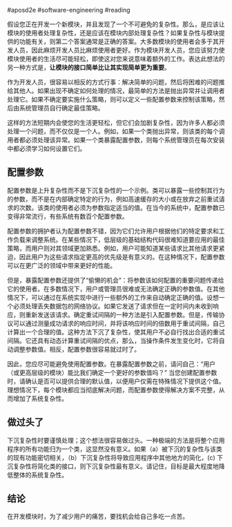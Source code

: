 #aposd2e #software-engineering #reading 

假设您正在开发一个新模块，并且发现了一个不可避免的复杂性。那么，是应该让模块的使用者处理复杂性，还是应该在模块内部处理复杂性？如果复杂性与模块提供的功能有关，则第二个答案通常是正确的答案。大多数模块的使用者会多于其开发人员，因此麻烦开发人员比麻烦使用者更好。作为模块开发人员，您应该努力使模块使用者的生活尽可能轻松，即使这对您来说意味着额外的工作。表达此想法的另一种方式是，**让模块的接口简单比让其实现简单更为重要**。

作为开发人员，很容易以相反的方式行事：解决简单的问题，然后将困难的问题推给其他人。如果出现不确定如何处理的情况，最简单的方法是抛出异常并让调用者处理它。如果不确定要实施什么策略，则可以定义一些配置参数来控制该策略，然后由系统管理员自行确定最佳策略。

这样的方法短期内会使您的生活更轻松，但它们会加剧复杂性，因为许多人都必须处理一个问题，而不仅仅是一个人。例如，如果一个类抛出异常，则该类的每个调用者都必须处理该异常。如果一个类暴露配置参数，则每个系统管理员在每次安装中都必须学习如何设置它们。

## 配置参数

配置参数是上升复杂性而不是下沉复杂性的一个示例。类可以暴露一些控制其行为的参数，而不是在内部确定特定的行为，例如高速缓存的大小或在放弃之前重试请求的次数。该类的使用者必须为参数指定适当的值。在当今的系统中，配置参数已变得非常流行，有些系统有数百个配置参数。

配置参数的拥护者认为配置参数不错，因为它们允许用户根据他们的特定要求和工作负载来调整系统。在某些情况下，低层级的基础结构代码很难知道要应用的最佳策略，而用户则对其领域更加熟悉。例如，用户可能知道某些请求比其他请求更紧迫，因此用户为这些请求指定更高的优先级是有意义的。在这种情况下，配置参数可以在更广泛的领域中带来更好的性能。

但是，暴露配置参数还提供了“偷懒的机会”：将参数该如何配置的重要问题传递给它的使用者。在多数情况下，用户或管理员很难或无法确定正确的参数值。在其他情况下，可以通过在系统实现中进行一些额外的工作来自动确定正确的值。设想一个必须处理丢失数据包的网络协议。如果它发送了请求但在一定时间内未收到响应，则重新发送该请求。确定重试间隔的一种方法是引入配置参数。但是，传输协议可以通过测量成功请求的响应时间，并将该响应时间的倍数用于重试间隔，自己计算出一个合理的值。这种方法下沉了复杂性，使其用户不必自行找出合适的重试间隔。它还具有动态计算重试间隔的优点，那么，当操作条件发生变化时，它将自动调整参数值。相反，配置参数很容易就过时了。

因此，您应尽可能避免使用配置参数。在暴露配置参数之前，请问自己：“用户（或更高层级的模块）能比我们确定一个更好的参数值吗？” 当您创建配置参数时，请确认是否可以提供合理的默认值，以便用户仅需在特殊情况下提供这个值。理想情况下，每个模块都应当彻底解决问题，而配置参数使得解决方案不完整，从而增加了系统复杂性。

## 做过头了

下沉复杂性时要谨慎处理；这个想法很容易做过头。一种极端的方法是将整个应用程序的所有功能归为一个类，这显然没有意义。如果（a）被下沉的复杂性与该类的现有功能密切相关，（b）下沉复杂性将导致应用程序中其他地方的简化，(c) 下沉复杂性将简化类的接口，则下沉复杂性最有意义。请记住，目标是最大程度地降低整体的系统复杂性。

## 结论

在开发模块时，为了减少用户的痛苦，要找机会给自己多吃一点苦。